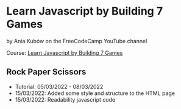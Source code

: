 # Learn Javascript by Building 7 Games

by Ania Kubów on the FreeCodeCamp YouTube channel

Course: [Learn Javascript by Building 7 Games](https://www.freecodecamp.org/news/learn-javascript-by-coding-7-games/)

## Rock Paper Scissors

- Tutorial: 05/03/2022 - 08/03/2022
- 15/03/2022: Added some style and structure to the HTML page
- 15/03/2022: Readability javascript code
